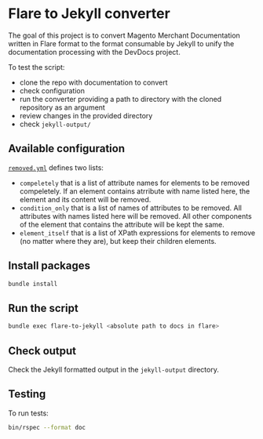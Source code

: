 # Flare to Jekyll converter

The goal of this project is to convert Magento Merchant Documentation written in Flare format to the format consumable by Jekyll to unify the documentation processing with the DevDocs project.

To test the script:

- clone the repo with documentation to convert
- check configuration
- run the converter providing a path to directory with the cloned repository as an argument
- review changes in the provided directory
- check `jekyll-output/`

## Available configuration

[`removed.yml`](remove.yml) defines two lists:
- `compeletely` that is a list of attribute names for elements to be removed compeletely. If an element contains atrribute with name listed here, the element and its content will be removed.
- `condition_only` that is a list of names of attributes to be removed. All attributes with names listed here will be removed. All other components of the element that contains the attribute will be kept the same.
- `element_itself` that is a list of XPath expressions for elements to remove (no matter where they are), but keep their children elements.

## Install packages

```bash
bundle install
```

## Run the script

```bash
bundle exec flare-to-jekyll <absolute path to docs in flare>
```

## Check output

Check the Jekyll formatted output in the `jekyll-output` directory.

## Testing

To run tests:

```bash
bin/rspec --format doc
```